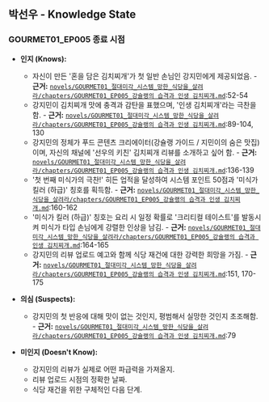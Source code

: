 ## 박선우 - Knowledge State

### GOURMET01_EP005 종료 시점

*   **인지 (Knows):**
    *   자신이 만든 '혼을 담은 김치찌개'가 첫 일반 손님인 강지민에게 제공되었음. - **근거:** [`novels/GOURMET01_절대미각_시스템_망한_식당을_살려라/chapters/GOURMET01_EP005_강슐랭의 습격과 인생 김치찌개.md`](novels/GOURMET01_절대미각_시스템_망한_식당을_살려라/chapters/GOURMET01_EP005_강슐랭의%20습격과%20인생%20김치찌개.md):52-54
    *   강지민이 김치찌개 맛에 충격과 감탄을 표했으며, '인생 김치찌개'라는 극찬을 함. - **근거:** [`novels/GOURMET01_절대미각_시스템_망한_식당을_살려라/chapters/GOURMET01_EP005_강슐랭의 습격과 인생 김치찌개.md`](novels/GOURMET01_절대미각_시스템_망한_식당을_살려라/chapters/GOURMET01_EP005_강슐랭의%20습격과%20인생%20김치찌개.md):89-104, 130
    *   강지민의 정체가 푸드 콘텐츠 크리에이터(강슐랭 가이드 / 지민이의 숨은 맛집)이며, 자신의 채널에 '선우의 키친' 김치찌개 리뷰를 소개하고 싶어 함. - **근거:** [`novels/GOURMET01_절대미각_시스템_망한_식당을_살려라/chapters/GOURMET01_EP005_강슐랭의 습격과 인생 김치찌개.md`](novels/GOURMET01_절대미각_시스템_망한_식당을_살려라/chapters/GOURMET01_EP005_강슐랭의%20습격과%20인생%20김치찌개.md):136-139
    *   '첫 번째 미식가의 극찬!' 히든 업적을 달성하여 시스템 포인트 50점과 '미식가 킬러 (하급)' 칭호를 획득함. - **근거:** [`novels/GOURMET01_절대미각_시스템_망한_식당을_살려라/chapters/GOURMET01_EP005_강슐랭의 습격과 인생 김치찌개.md`](novels/GOURMET01_절대미각_시스템_망한_식당을_살려라/chapters/GOURMET01_EP005_강슐랭의%20습격과%20인생%20김치찌개.md):160-162
    *   '미식가 킬러 (하급)' 칭호는 요리 시 일정 확률로 '크리티컬 테이스트'를 발동시켜 미식가 타입 손님에게 강렬한 인상을 남김. - **근거:** [`novels/GOURMET01_절대미각_시스템_망한_식당을_살려라/chapters/GOURMET01_EP005_강슐랭의 습격과 인생 김치찌개.md`](novels/GOURMET01_절대미각_시스템_망한_식당을_살려라/chapters/GOURMET01_EP005_강슐랭의%20습격과%20인생%20김치찌개.md):164-165
    *   강지민의 리뷰 업로드 예고와 함께 식당 재건에 대한 강력한 희망을 가짐. - **근거:** [`novels/GOURMET01_절대미각_시스템_망한_식당을_살려라/chapters/GOURMET01_EP005_강슐랭의 습격과 인생 김치찌개.md`](novels/GOURMET01_절대미각_시스템_망한_식당을_살려라/chapters/GOURMET01_EP005_강슐랭의%20습격과%20인생%20김치찌개.md):151, 170-175

*   **의심 (Suspects):**
    *   강지민의 첫 반응에 대해 맛이 없는 것인지, 평범해서 실망한 것인지 초조해함. - **근거:** [`novels/GOURMET01_절대미각_시스템_망한_식당을_살려라/chapters/GOURMET01_EP005_강슐랭의 습격과 인생 김치찌개.md`](novels/GOURMET01_절대미각_시스템_망한_식당을_살려라/chapters/GOURMET01_EP005_강슐랭의%20습격과%20인생%20김치찌개.md):79

*   **미인지 (Doesn't Know):**
    *   강지민의 리뷰가 실제로 어떤 파급력을 가져올지.
    *   리뷰 업로드 시점의 정확한 날짜.
    *   식당 재건을 위한 구체적인 다음 단계.
